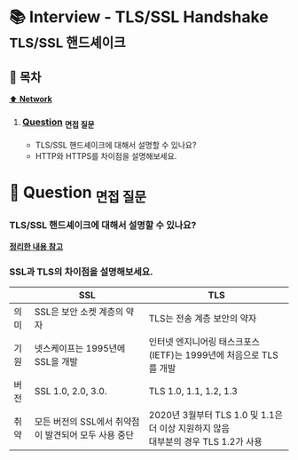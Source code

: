 # :books: Interview - TLS/SSL Handshake <sub>TLS/SSL 핸드셰이크</sub>

## :bookmark_tabs: 목차

[:arrow_up: **Network**](../README.md)

1. ### [Question](#) <sub>면접 질문</sub>

   - TLS/SSL 핸드셰이크에 대해서 설명할 수 있나요?
   - HTTP와 HTTPS를 차이점을 설명해보세요.

# :closed_book: Question <sub>면접 질문</sub>

### TLS/SSL 핸드셰이크에 대해서 설명할 수 있나요?

[**정리한 내용 참고**](../Note/TLS&SSLHandshake.md)

### SSL과 TLS의 차이점을 설명해보세요.

|      | SSL                                                  | TLS                                                                                     |
| ---- | ---------------------------------------------------- | --------------------------------------------------------------------------------------- |
| 의미 | SSL은 보안 소켓 계층의 약자                          | TLS는 전송 계층 보안의 약자                                                             |
| 기원 | 넷스케이프는 1995년에 SSL을 개발                     | 인터넷 엔지니어링 태스크포스(IETF)는 1999년에 처음으로 TLS를 개발                       |
| 버전 | SSL 1.0, 2.0, 3.0.                                   | TLS 1.0, 1.1, 1.2, 1.3                                                                  |
| 취약 | 모든 버전의 SSL에서 취약점이 발견되어 모두 사용 중단 | 2020년 3월부터 TLS 1.0 및 1.1은 더 이상 지원하지 않음 <br/>대부분의 경우 TLS 1.2가 사용 |
